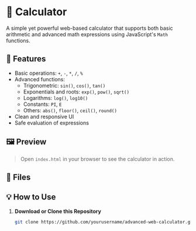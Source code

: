 # 🔢 Calculator

A simple yet powerful web-based calculator that supports both basic arithmetic and advanced math expressions using JavaScript's `Math` functions.

## 🚀 Features

- Basic operations: `+`, `-`, `*`, `/`, `%`
- Advanced functions:
  - Trigonometric: `sin()`, `cos()`, `tan()`
  - Exponentials and roots: `exp()`, `pow()`, `sqrt()`
  - Logarithms: `log()`, `log10()`
  - Constants: `PI`, `E`
  - Others: `abs()`, `floor()`, `ceil()`, `round()`
- Clean and responsive UI
- Safe evaluation of expressions

## 🖼️ Preview

> Open `index.html` in your browser to see the calculator in action.

## 📂 Files

## 💡 How to Use

1. **Download or Clone this Repository**
   ```bash
   git clone https://github.com/yourusername/advanced-web-calculator.git

